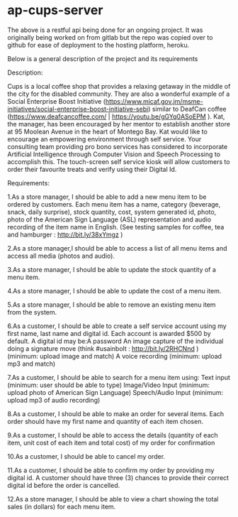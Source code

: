 # ap-cups-server

The above is a restful api being done for an ongoing project. It was originally being worked on from gitlab
but the repo was copied over to github for ease of deployment to the hosting platform, heroku.


Below is a general description of the project and its requirements


Description:

Cups is a local coffee shop that provides a relaxing getaway in the middle of the city for the disabled community. 
They are also a wonderful example of a Social Enterprise Boost Initiative 
(https://www.micaf.gov.jm/msme-initiatives/social-enterprise-boost-initiative-sebi) 
similar to DeafCan coffee (https://www.deafcancoffee.com/ | https://youtu.be/gGYq0ASoEPM ). 
Kat, the manager, has been encouraged by her mentor to establish another store at 95 Moolean Avenue in the heart of 
Montego Bay. Kat would like to encourage an empowering environment through self service. Your consulting team providing 
pro bono services has considered to incorporate Artificial Intelligence through Computer Vision and Speech Processing 
to accomplish this. The touch-screen self service kiosk will allow customers to order their favourite treats and 
verify using their Digital Id.


Requirements:

1.As a store manager, I should be able to add a new menu item to be ordered by customers. 
  Each menu item has a name, category (beverage, snack, daily surprise), stock quantity, cost, 
  system generated id, photo, photo of the American Sign Language (ASL) representation and audio recording of the 
  item name in English. (See testing samples for coffee, tea and hamburger : http://bit.ly/38xYmgz )
 
2.As a store manager,I should be able to access a list of all menu items and access all media (photos and audio).

3.As a store manager, I should be able to update the stock quantity of a menu item.

4.As a store manager, I should be able to update the cost of a menu item.

5.As a store manager, I should be able to remove an existing menu item from the system.

6.As a customer, I should be able to create a self service account using my first name, last name and digital id. 
  Each account is awarded $500 by default. A digital id may be:A password
  An image capture of the individual doing a signature move (think #usainbolt : http://bit.ly/2RHCNnd  ) (minimum: upload image and match)
  A voice recording (minimum: upload mp3 and match)

7.As a customer, I should be able to search for a menu item using:
  Text input (minimum: user should be able to type)
  Image/Video Input (minimum: upload photo of American Sign Language)
  Speech/Audio Input (minimum: upload mp3 of audio recording)
  
8.As a customer, I should be able to make an order for several items. Each order should have my first name and 
  quantity of each item chosen.

9.As a customer, I should be able to access the details (quantity of each item, unit cost of each item and total cost) 
  of my order for confirmation

10.As a customer, I should be able to cancel my order.

11.As a customer, I should be able to confirm my order by providing my digital id. 
   A customer should have three (3) chances to provide their correct digital id before the order is cancelled.

12.As a store manager, I should be able to view a chart showing the total sales (in dollars) for each menu item.
